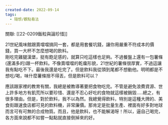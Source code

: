 ```yaml
---
created-date: 2022-09-14
tags:
  - 隨想/觀點看法
---
```

關聯: [[22-0209飯粒與論珍惜]]

21世紀風味館跟賣噹噹搞同一套，都是用套餐坑錢，讓你用嚴重不符成本的價錢，買一大杯不怎麼想喝的飲料。  
剛吃完雞腿漢堡，挺有飽足感的，就算只吃這樣也足夠。不過餐盤上還有一包薯條(還滿多的)跟一杯飲料。不像賣噹噹的乾癟形貌，21世紀的薯條很厚實，不過這讓我有點吃不下。最後我還是吃完了。但是飲料我從頭到尾都不想動他。明明都是不想吃/喝，味什麼薯條捨不得丟，但是飲料可以？  

應該跟家裡的教育有關，我總是被教導著要把食物吃完。不管是避免浪費資源、世上許多地方有飢荒所以要珍惜、還是不忍心好吃的食物就這樣被銷毀…..總之，有很多理由。但是，對於飲料，我不以為然。我總覺得飲料，特別是這種大牌的、美食街跟速食店都可見的飲料機，非常廉價。那肯定是批量生產、裡面有好多對地球而言可有可無的合成物質。而且，他是飲料，也不能解渴呀！所以，逼自己喝完，各方面來說都不如嘗一點點就直接倒掉來的好。